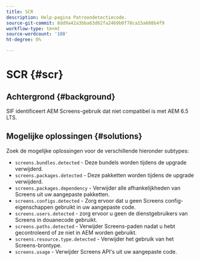 ```yaml
---
title: SCR
description: Help-pagina Patroondetectiecode.
source-git-commit: 8dd9a42a3bba63d62fa2469b0f78ca15a608b4f9
workflow-type: tm+mt
source-wordcount: '108'
ht-degree: 0%

---
```


# SCR {#scr}

## Achtergrond {#background}

SIF identificeert AEM Screens-gebruik dat niet compatibel is met AEM 6.5 LTS.

<!-- Alexandru: drafting for now ## Possible implications and risks {#implications-and-risks} -->

## Mogelijke oplossingen {#solutions}

Zoek de mogelijke oplossingen voor de verschillende hieronder subtypes:

* `screens.bundles.detected` - Deze bundels worden tijdens de upgrade verwijderd.
* `screens.packages.detected` - Deze pakketten worden tijdens de upgrade verwijderd.
* `screens.packages.dependency` - Verwijder alle afhankelijkheden van Screens uit uw aangepaste pakketten.
* `screens.configs.detected` - Zorg ervoor dat u geen Screens config-eigenschappen gebruikt in uw aangepaste code.
* `screens.users.detected` - zorg ervoor u geen de dienstgebruikers van Screens in douanecode gebruikt.
* `screens.paths.detected` - Verwijder Screens-paden nadat u hebt gecontroleerd of ze niet in AEM worden gebruikt.
* `screens.resource.type.detected` - Verwijder het gebruik van het Screens-brontype.
* `screens.usage` - Verwijder Screens API&#39;s uit uw aangepaste code.